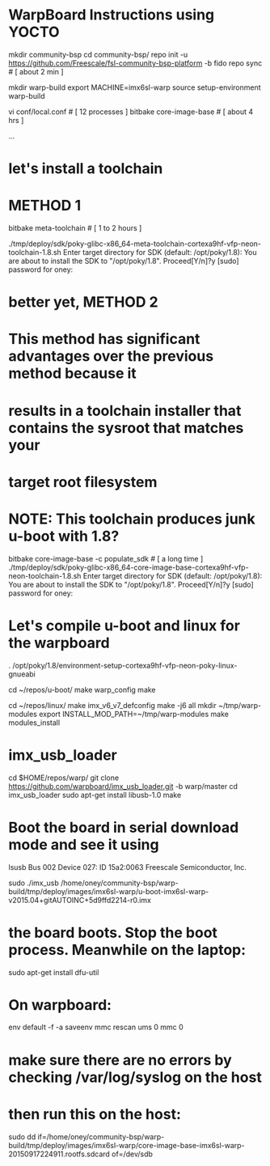 # WarpBoard Instructions using YOCTO

mkdir community-bsp
cd community-bsp/
repo init -u https://github.com/Freescale/fsl-community-bsp-platform -b fido
repo sync	# [ about 2 min ]

mkdir warp-build
export MACHINE=imx6sl-warp
source setup-environment warp-build

vi conf/local.conf	# [ 12 processes ]
bitbake core-image-base	# [ about 4 hrs ]

...

# let's install a toolchain
# METHOD 1
bitbake meta-toolchain	# [ 1 to 2 hours ]

./tmp/deploy/sdk/poky-glibc-x86_64-meta-toolchain-cortexa9hf-vfp-neon-toolchain-1.8.sh
Enter target directory for SDK (default: /opt/poky/1.8):
You are about to install the SDK to "/opt/poky/1.8". Proceed[Y/n]?y
[sudo] password for oney:

# better yet, METHOD 2
# This method has significant advantages over the previous method because it
# results in a toolchain installer that contains the sysroot that matches your
# target root filesystem

# NOTE: This toolchain produces junk u-boot with 1.8?
bitbake core-image-base -c populate_sdk	# [ a long time ]
./tmp/deploy/sdk/poky-glibc-x86_64-core-image-base-cortexa9hf-vfp-neon-toolchain-1.8.sh
Enter target directory for SDK (default: /opt/poky/1.8):
You are about to install the SDK to "/opt/poky/1.8". Proceed[Y/n]?y
[sudo] password for oney:

# Let's compile u-boot and linux for the warpboard
. /opt/poky/1.8/environment-setup-cortexa9hf-vfp-neon-poky-linux-gnueabi

cd ~/repos/u-boot/
make warp_config
make

cd ~/repos/linux/
make imx_v6_v7_defconfig
make -j6 all
mkdir ~/tmp/warp-modules
export INSTALL_MOD_PATH=~/tmp/warp-modules
make modules_install

# imx_usb_loader
cd $HOME/repos/warp/
git clone https://github.com/warpboard/imx_usb_loader.git -b warp/master
cd imx_usb_loader
sudo apt-get install libusb-1.0
make

# Boot the board in serial download mode and see it using
lsusb
	Bus 002 Device 027: ID 15a2:0063 Freescale Semiconductor, Inc.

sudo ./imx_usb /home/oney/community-bsp/warp-build/tmp/deploy/images/imx6sl-warp/u-boot-imx6sl-warp-v2015.04+gitAUTOINC+5d9ffd2214-r0.imx

# the board boots. Stop the boot process. Meanwhile on the laptop:
sudo apt-get install dfu-util

# On warpboard:
env default -f -a
saveenv
mmc rescan
ums 0 mmc 0

# make sure there are no errors by checking /var/log/syslog on the host
# then run this on the host:
sudo dd
if=/home/oney/community-bsp/warp-build/tmp/deploy/images/imx6sl-warp/core-image-base-imx6sl-warp-20150917224911.rootfs.sdcard of=/dev/sdb

